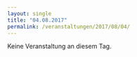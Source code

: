 ```yaml
---
layout: single
title: "04.08.2017"
permalink: /veranstaltungen/2017/08/04/
---
```


Keine Veranstaltung an diesem Tag.
